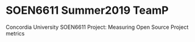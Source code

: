# SOEN6611 Summer2019 TeamP
Concordia University SOEN6611 Project: Measuring Open Source Project metrics
